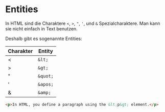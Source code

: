 # Entities

<show-structure depth="2" />

In HTML sind die Charaktere `<`, `>`, `"`, `'`, und `&` Spezialcharaktere. Man kann sie nicht einfach in Text benutzen.

Deshalb gibt es sogenannte Entities:

| Charakter | Entity   |
| --------- | -------- |
| <         | `&lt;`   |
| >         | `&gt;`   |
| "         | `&quot;` |
| '         | `&apos;` |
| &         | `&amp;`  |

```HTML
<p>In HTML, you define a paragraph using the &lt;p&gt; element.</p>
```
